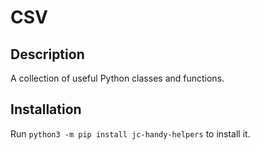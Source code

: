 # CSV

## Description
A collection of useful Python classes and functions.

## Installation
Run `python3 -m pip install jc-handy-helpers` to install it.
